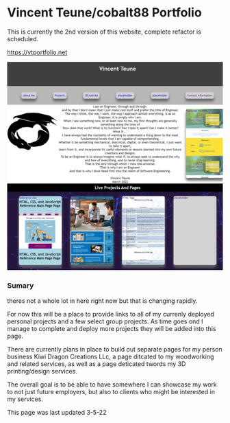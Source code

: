 # Vincent Teune/cobalt88 Portfolio

This is currently the 2nd version of this website, complete refactor is scheduled. 

https://vtportfolio.net


![image](./assets/images/portfolio-image.png)

### Sumary

theres not a whole lot in here right now but that is changing rapidly. 

For now this will be a place to provide links to all of my currenly deployed personal projects and a few select group projects. As time goes ond I manage to complete and deploy more projects they will be added into this page. 

There are currently plans in place to build out separate pages for my person business Kiwi Dragon Creations LLc, a page ditcated to my woodworking and related services, as well as a page deticated twords my 3D printing/design services. 

The overall goal is to be able to have somewhere I can showcase my work to not just future employers, but also to clients who might be interested in my services. 

This page was last updated 3-5-22
